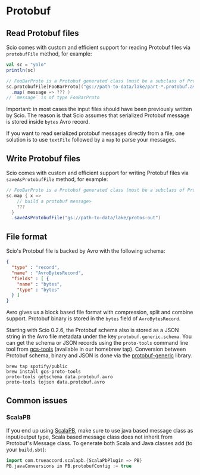 # Protobuf

## Read Protobuf files

Scio comes with custom and efficient support for reading Protobuf files via `protobufFile` method, for example:

```scala mdoc:reset
val sc = "yolo"
println(sc)
```


```scala
// FooBarProto is a Protobuf generated class (must be a subclass of Protobuf's `Message`)
sc.protobufFile[FooBarProto]("gs://path-to-data/lake/part-*.protobuf.avro")
  .map( message => ??? )
// `message` is of type FooBarProto
```

Important: in most cases the input files should have been previously written by Scio. The reason is that Scio assumes that serialized Protobuf message is stored inside `bytes` Avro record.

If you want to read serialized protobuf messages directly from a file, one solution is to use `textFile` followed by a `map` to parse your messages.

## Write Protobuf files

Scio comes with custom and efficient support for writing Protobuf files via `saveAsProtobufFile` method, for example:

```scala
// FooBarProto is a Protobuf generated class (must be a subclass of Protobuf's `Message`)
sc.map { x =>
    // build a protobuf message>
    ???
  }
  .saveAsProtobufFile("gs://path-to-data/lake/protos-out")
```

## File format

Scio's Protobuf file is backed by Avro with the following schema:

```json
{
  "type" : "record",
  "name" : "AvroBytesRecord",
  "fields" : [ {
    "name" : "bytes",
    "type" : "bytes"
  } ]
}
```

Avro gives us a block based file format with compression, split and combine support. Protobuf binary is stored in the `bytes` field of `AvroBytesRecord`.

Starting with Scio 0.2.6, the Protobuf schema also is stored as a JSON string in the Avro file metadata under the key `protobuf.generic.schema`. You can get the schema or JSON records using the `proto-tools` command line tool from [gcs-tools](https://github.com/spotify/gcs-tools) (available in our homebrew tap). Conversion between Protobuf schema, binary and JSON is done via the [protobuf-generic](https://github.com/nevillelyh/protobuf-generic) library.

```
brew tap spotify/public
brew install gcs-proto-tools
proto-tools getschema data.protobuf.avro
proto-tools tojson data.protobuf.avro
```

## Common issues

### ScalaPB

If you end up using [ScalaPB](https://github.com/trueaccord/ScalaPB), make sure to use java based message class as input/output type, Scala based message class does not inherit from Protobuf's Message class. To generate both Scala and Java classes add (to your `build.sbt`):

```scala
import com.trueaccord.scalapb.{ScalaPbPlugin => PB}
PB.javaConversions in PB.protobufConfig := true
```
